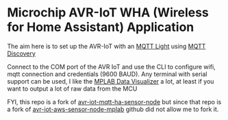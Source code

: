 # Microchip AVR-IoT WHA (Wireless for Home Assistant) Application

The aim here is to set up the AVR-IoT with an [MQTT Light](https://www.home-assistant.io/integrations/light.mqtt/) using [MQTT Discovery](https://www.home-assistant.io/docs/mqtt/discovery/)

Connect to the COM port of the AVR IoT and use the CLI to configure wifi, mqtt connection and credentials (9600 BAUD).
Any terminal with serial support can be used, I like the [MPLAB Data Visualizer](https://www.microchip.com/en-us/tools-resources/debug/mplab-data-visualizer) a lot, at least if you want to output a lot of raw data from the MCU

FYI, this repo is a fork of [avr-iot-mqtt-ha-sensor-node](https://github.com/echoromeo/avr-iot-mqtt-ha-sensor-node) but since that repo is a fork of [avr-iot-aws-sensor-node-mplab](https://github.com/microchip-pic-avr-solutions/avr-iot-aws-sensor-node-mplab) github did not allow me to fork it.
